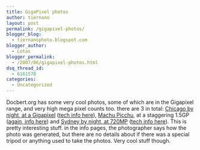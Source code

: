 ```yaml
---
title: GigaPixel photos
author: tiernano
layout: post
permalink: /gigapixel-photos/
blogger_blog:
  - tiernanophoto.blogspot.com
blogger_author:
  - Lotas
blogger_permalink:
  - /2007/06/gigapixel-photos.html
dsq_thread_id:
  - 6161578
categories:
  - Uncategorized
---
```

Docbert.org has some very cool photos, some of which are in the Gigapixel range, and very high mega pixel counts too. there are 3 in total: [Chicago by night, at a Gigapixel][1] ([tech info here][2]), [Machu Picchu][3], at a staggering 1.5GP ([again, info here][4]) and [Sydney by night, at 720MP][5] ([tech info here][6]). This is pretty interesting stuff. in the info pages, the photographer says how the photo was generated, but there are no details about if there was a special tripod or anything used to take the photos. Very cool stuff though.

 [1]: http://www.docbert.org/ChicagoByNight/
 [2]: http://www.docbert.org/ChicagoByNight/cbninfo.html
 [3]: http://www.docbert.org/MP/
 [4]: http://www.docbert.org/MP/mpinfo.html
 [5]: http://www.docbert.org/SydneyByNight/
 [6]: http://www.docbert.org/SydneyByNight/sbninfo.html